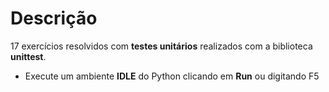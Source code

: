 # Descrição

17 exercícios resolvidos com <b>testes unitários</b> realizados com a biblioteca <b>unittest</b>.

<ul>
  <li>Execute um ambiente <b>IDLE</b> do Python clicando em <b>Run</b> ou digitando F5
</ul>
